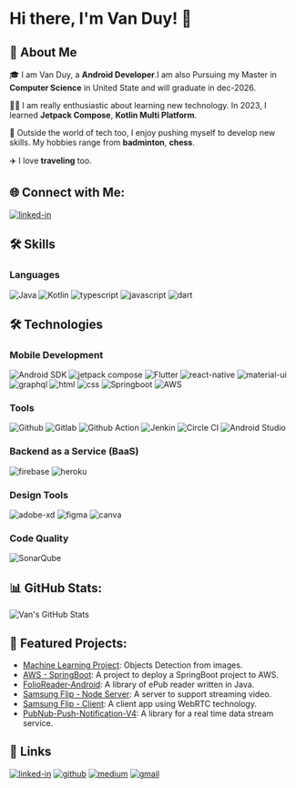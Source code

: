 # Hi there, I'm Van Duy! 👋
## 🚀 About Me

🎓 I am Van Duy, a **Android Developer**.I am also Pursuing my Master in **Computer Science** in United State and will graduate in dec-2026.

👨‍💻 I am really enthusiastic about learning new technology. In 2023, I learned **Jetpack Compose**, **Kotlin Multi Platform**.

🎸 Outside the world of tech too, I enjoy pushing myself to develop new skills. My hobbies range from **badminton**, **chess**.

✈️ I love **traveling** too.

## 🌐 Connect with Me:
[![linked-in](https://img.shields.io/badge/Linked_In-0077B5?style=for-the-badge&logo=LinkedIn&logoColor=white)](https://www.linkedin.com/in/van-duy-nguyen-b86578121/)

## 🛠️ Skills

### Languages

![Java](https://img.shields.io/badge/Java-F7DF1E?style=for-the-badge&logo=java&logoColor=orange)
![Kotlin](https://img.shields.io/badge/Kotlin-7F52FF?style=for-the-badge&logo=kotlin&logoColor=orange)
![typescript](https://img.shields.io/badge/TypeScript-3178C6?style=for-the-badge&logo=typescript&logoColor=white)
![javascript](https://img.shields.io/badge/JavaScript-323330?style=for-the-badge&logo=javascript&logoColor=F7DF1E)
![dart](https://img.shields.io/badge/Dart-28B6F6?style=for-the-badge&logo=dart&logoColor=white)

## 🛠️ Technologies
### Mobile Development

![Android SDK](https://img.shields.io/badge/android-34A853?style=for-the-badge&logo=android&logoColor=white)
![jetpack compose](https://img.shields.io/badge/Jetpack-Compose-4285F4?style=for-the-badge&logo=jetpack-compose&logoColor=white)
![Flutter](https://img.shields.io/badge/Flutter-02569B?style=for-the-badge&logo=flutter)
![react-native](https://img.shields.io/badge/ReactNative-20232A?style=for-the-badge&logo=react&logoColor=61DAFB)
![material-ui](https://img.shields.io/badge/Material_UI-0081CB?style=for-the-badge&logo=mui&logoColor=white)
![graphql](https://img.shields.io/badge/GraphQL-E434AA?style=for-the-badge&logo=graphql&logoColor=white)
![html](https://img.shields.io/badge/HTML5-E34F26?style=for-the-badge&logo=html5&logoColor=white)
![css](https://img.shields.io/badge/CSS3-1572B6?style=for-the-badge&logo=css3&logoColor=white)
![Springboot](https://img.shields.io/badge/springboot-6DB33F?style=for-the-badge&logo=springboot&logoColor=FFFFFF)
![AWS](https://img.shields.io/badge/aws-232F3E?style=for-the-badge&logo=aws&logoColor=FFFFFF)

### **Tools** 
![Github](https://img.shields.io/badge/github-181717?style=for-the-badge&logo=github&logoColor=FFFFFF)
![Gitlab](https://img.shields.io/badge/gitlab-FC6D26?style=for-the-badge&logo=gitlab&logoColor=FFFFFF)
![Github Action](https://img.shields.io/badge/github-action-2088FF?style=for-the-badge&logo=github-action&logoColor=FFFFFF)
![Jenkin](https://img.shields.io/badge/jenkins-D24939?style=for-the-badge&logo=jenkins&logoColor=FFFFFF)
![Circle CI](https://img.shields.io/badge/circleci-343434?style=for-the-badge&logo=circleci&logoColor=FFFFFF)
![Android Studio](https://img.shields.io/badge/android-studio-3DDC84?style=for-the-badge&logo=androidstudio&logoColor=FFFFFF)

### Backend as a Service (BaaS)
![firebase](https://img.shields.io/badge/Firebase-ffaa00?style=for-the-badge&logo=Firebase&logoColor=white)
![heroku](https://img.shields.io/badge/Heroku-430098?style=for-the-badge&logo=heroku&logoColor=white)

### Design Tools
![adobe-xd](https://img.shields.io/badge/adobe_xd-470137?style=for-the-badge&logo=adobe-xd&logoColor=white)
![figma](https://img.shields.io/badge/figma-000000?style=for-the-badge&logo=figma&logoColor=white)
![canva](https://img.shields.io/badge/canva-00C4CC?style=for-the-badge&logo=canva&logoColor=white)

### Code Quality
![SonarQube](https://img.shields.io/badge/sonarqube-4E9BCD?style=for-the-badge&logo=sonarqube&logoColor=orange)

## 📊 GitHub Stats:
![Van's GitHub Stats](https://github-readme-stats.vercel.app/api?username=DuyNguyenGit&show_icons=true&hide=issues)

## 🔭 Featured Projects:
- [Machine Learning Project](https://github.com/DuyNguyenGit/ML-Project): Objects Detection from images.
- [AWS - SpringBoot](https://github.com/DuyNguyenGit/EA-project-Official): A project to deploy a SpringBoot project to AWS.
- [FolioReader-Android](https://github.com/DuyNguyenGit/FolioReader-Android): A library of ePub reader written in Java.
- [Samsung Flip - Node Server](https://github.com/DuyNguyenGit/FlipDemo-NodeServer): A server to support streaming video.
- [Samsung Flip - Client](https://github.com/DuyNguyenGit/FlipDemo-ScreenSharing): A client app using WebRTC technology.
- [PubNub-Push-Notification-V4](https://github.com/DuyNguyenGit/PubNub-Push-Notification-V4): A library for a real time data stream service.

## 🔗 Links
[![linked-in](https://img.shields.io/badge/Linked_In-0077B5?style=for-the-badge&logo=LinkedIn&logoColor=white)](https://www.linkedin.com/in/van-duy-nguyen-b86578121/)
[![github](https://img.shields.io/badge/GitHub-000000?style=for-the-badge&logo=GitHub&logoColor=white)](https://github.com/DuyNguyenGit)
[![medium](https://img.shields.io/badge/medium-000000?style=for-the-badge&logo=medium&logoColor=white)](https://medium.com/@nguyenvanduy.vtk33dlu)
[![gmail](https://img.shields.io/badge/Gmail-D14836?style=for-the-badge&logo=Gmail&logoColor=white)](mailto:nguyenvanduy.vtk33dlu@gmail.com)
